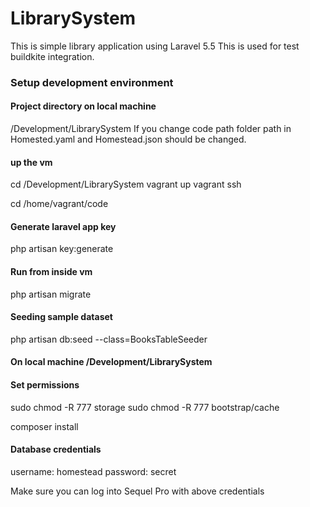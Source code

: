 # LibrarySystem

This is simple library application using Laravel 5.5
This is used for test buildkite integration.

### Setup development environment

#### Project directory on local machine
/Development/LibrarySystem
If you change code path folder path in Homested.yaml and Homestead.json should be changed.

#### up the vm 
cd /Development/LibrarySystem
vagrant up
vagrant ssh

cd /home/vagrant/code

#### Generate laravel app key
php artisan key:generate

#### Run from inside vm
php artisan migrate

#### Seeding sample dataset
php artisan db:seed --class=BooksTableSeeder

#### On local machine /Development/LibrarySystem

#### Set permissions
sudo chmod -R 777 storage
sudo chmod -R 777 bootstrap/cache

composer install

#### Database credentials
username: homestead
password: secret

Make sure you can log into Sequel Pro with above credentials